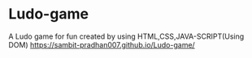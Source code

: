 # Ludo-game
A Ludo game for fun created by using HTML,CSS,JAVA-SCRIPT(Using DOM)
https://sambit-pradhan007.github.io/Ludo-game/
